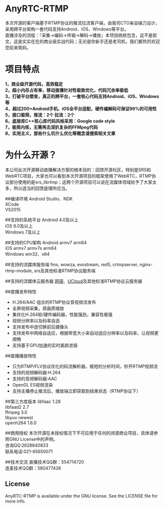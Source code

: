 # AnyRTC-RTMP

本次开源的客户端基于RTMP协议的推流拉流客户端，由我司CTO亲自操刀设计，采用跨平台架构一套代码支持Android、iOS、Windows等平台。</br>
直播涉及的流程：『采集->编码->传输->解码->播放』本项目统统包含，这不是软文，这是实实在在的商业级实战代码；无论是你新手还是老司机，我们都热烈欢迎您前来筑码。

# 项目特点
**1，商业级开源代码，高效稳定**</br>
**2，超小内存占有率，移动直播针对性极致优化，代码冗余率极低**</br>
**3，打破平台壁垒，真正的跨平台，一套核心代码支持Android、iOS、Windows等**</br>
**4，超过200+Android手机、iOS全平台适配，硬件编解码可保证99%的可用性**</br>
**5，接口极简，推流：2个   拉流：2个**</br>
**6，底层库C++核心库代码风格采用：Google code style**</br>
**7，极简内核，无需再去深扒复杂的FFMpeg代码**</br>
**8，实用主义，那些什么坑什么优化等概念请搜索相关文章**</br>

# 为什么开源？
本公司此次开源移动直播解决方案的根本目的：回馈开源社区，特别是SRS和WebRTC项目，大家也可以看到本次开源项目的框架使用了WebRTC，RTMP协议部分使用的是srs_librtmp；这两个开源项目可以说在流媒体领域给予了大家太多，所以适当的回馈是理所应当。

##编译环境
Android Studio、NDK</br>
XCode</br>
VS2015</br>

##支持的系统平台
Android 4.0及以上</br>
iOS 6.0及以上</br>
Windows 7及以上</br>

##支持的CPU架构
Android armv7 arm64</br>
iOS armv7 armv7s arm64</br>
Windows win32、x64</br>

##支持的流媒体服务端
fms, wowza, evostream, red5, crtmpserver, nginx-rtmp-module, srs及其他标准RTMP协议服务端

##支持的流媒体云服务器
[网宿](http://www.wangsucloud.com/)、[UCloud](https://www.ucloud.cn/)及其他标准RTMP协议云服务器

##直播发布特性
* H.264/AAC 组合的RTMP协议音视频流发布
* 全屏视频采集，原画质缩放
* 集优化H.264软/硬件编码器，性能强劲，兼容性极强
* 视频分辨率以及码率自选
* 支持发布中途切换前后摄像头
* 支持发布中网络自适应，根据带宽大小来自动适应分辨率以及码率，让视频更顺畅
* 支持基于GPU加速的实时美颜滤镜

##直播播放特性
* 只为RTMP/FLV协议优化的码流解析器，极短的分析时间，秒开RTMP视频流
* 支持的视频解码器:H.264
* 支持的音频解码器:AAC
* OpenGL ES视频渲染
* 支持主播停止推流后，播放端立即获取到结束状态（RTMP协议下）

##第三方库版本
libfaac		1.28</br>
libfaad2	2.7</br>
ffmpeg		3.0</br>
libyuv		newest</br>
openh264	1.6.0</br>

##商用授权
本次开源在未授权情况下不可应用于任何的闭源商业项目，具体请参照GNU License中的声明。</br>
咨询QQ:2628840833 </br>
联系电话:021-65650071</br>

##技术交流
直播技术QQ群：554714720</br>
连麦技术QQ群：580477436</br>

## License
AnyRTC-RTMP is available under the GNU license. See the LICENSE file for more info.


